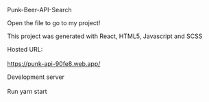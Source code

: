 Punk-Beer-API-Search

Open the file to go to my project!

This project was generated with React, HTML5, Javascript and SCSS

Hosted URL:
<br><br>
https://punk-api-90fe8.web.app/ 

Development server
<br><br>
Run yarn start 
